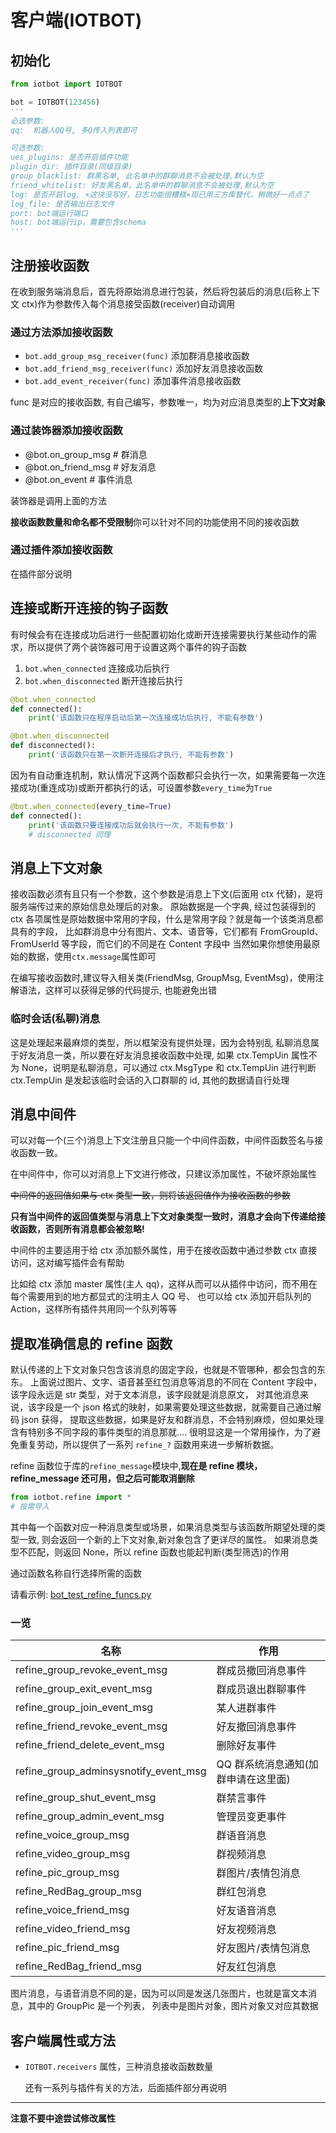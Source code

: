 # 客户端(IOTBOT)

## 初始化

```python
from iotbot import IOTBOT

bot = IOTBOT(123456)
'''
必选参数:
qq:  机器人QQ号, 多Q传入列表即可

可选参数:
ues_plugins: 是否开启插件功能
plugin_dir: 插件目录(同级目录)
group_blacklist: 群黑名单, 此名单中的群聊消息不会被处理,默认为空
friend_whitelist: 好友黑名单，此名单中的群聊消息不会被处理,默认为空
log: 是否开启log, ×这块没写好，日志功能很糟糕×现已用三方库替代，稍微好一点点了
log_file: 是否输出日志文件
port: bot端运行端口
host: bot端运行ip，需要包含schema
'''
```

## 注册接收函数

在收到服务端消息后，首先将原始消息进行包装，然后将包装后的消息(后称上下文 ctx)作为参数传入每个消息接受函数(receiver)自动调用

### 通过方法添加接收函数

- `bot.add_group_msg_receiver(func)` 添加群消息接收函数
- `bot.add_friend_msg_receiver(func)` 添加好友消息接收函数
- `bot.add_event_receiver(func)` 添加事件消息接收函数

func 是对应的接收函数, 有自己编写，参数唯一，均为对应消息类型的**上下文对象**

### 通过装饰器添加接收函数

- @bot.on_group_msg # 群消息
- @bot.on_friend_msg # 好友消息
- @bot.on_event # 事件消息

装饰器是调用上面的方法

**接收函数数量和命名都不受限制**你可以针对不同的功能使用不同的接收函数

### 通过插件添加接收函数

在插件部分说明

## 连接或断开连接的钩子函数

有时候会有在连接成功后进行一些配置初始化或断开连接需要执行某些动作的需求，所以提供了两个装饰器可用于设置这两个事件的钩子函数

1. `bot.when_connected` 连接成功后执行
2. `bot.when_disconnected` 断开连接后执行

```python
@bot.when_connected
def connected():
    print('该函数只在程序启动后第一次连接成功后执行, 不能有参数')

@bot.when_disconnected
def disconnected():
    print('该函数只在第一次断开连接后才执行, 不能有参数')
```

因为有自动重连机制，默认情况下这两个函数都只会执行一次，如果需要每一次连接成功(重连成功)或断开都执行的话，可设置参数`every_time`为`True`

```python
@bot.when_connected(every_time=True)
def connected():
    print('该函数只要连接成功后就会执行一次, 不能有参数')
    # disconnected 同理
```

## 消息上下文对象

接收函数必须有且只有一个参数，这个参数是消息上下文(后面用 ctx 代替)，是将服务端传过来的原始信息处理后的对象。
原始数据是一个字典, 经过包装得到的 ctx 各项属性是原始数据中常用的字段，什么是常用字段？就是每一个该类消息都具有的字段，
比如群消息中分有图片、文本、语音等，它们都有 FromGroupId、FromUserId 等字段，而它们的不同是在 Content 字段中
当然如果你想使用最原始的数据，使用`ctx.message`属性即可

在编写接收函数时,建议导入相关类(FriendMsg, GroupMsg, EventMsg)，使用注解语法，这样可以获得足够的代码提示, 也能避免出错

### 临时会话(私聊)消息

这是处理起来最麻烦的类型，所以框架没有提供处理，因为会特别乱
私聊消息属于好友消息一类，所以要在好友消息接收函数中处理,
如果 ctx.TempUin 属性不为 None，说明是私聊消息，可以通过 ctx.MsgType 和 ctx.TempUin 进行判断
ctx.TempUin 是发起该临时会话的入口群聊的 id, 其他的数据请自行处理

## 消息中间件

可以对每一个(三个)消息上下文注册且只能一个中间件函数，中间件函数签名与接收函数一致。

在中间件中，你可以对消息上下文进行修改，只建议添加属性，不破坏原始属性

~~中间件的返回值如果与 ctx 类型一致，则将该返回值作为接收函数的参数~~

**只有当中间件的返回值类型与消息上下文对象类型一致时，消息才会向下传递给接收函数，否则所有消息都会被忽略!**

中间件的主要适用于给 ctx 添加额外属性，用于在接收函数中通过参数 ctx 直接访问，这对编写插件会有帮助

比如给 ctx 添加 master 属性(主人 qq)，这样从而可以从插件中访问，而不用在每个需要用到的地方都显式的注明主人 QQ 号、
也可以给 ctx 添加开启队列的 Action，这样所有插件共用同一个队列等等

## 提取准确信息的 refine 函数

默认传递的上下文对象只包含该消息的固定字段，也就是不管哪种，都会包含的东东。
上面说过图片、文字、语音甚至红包消息等消息的不同在 Content 字段中，该字段永远是 str 类型，对于文本消息，该字段就是消息原文，
对其他消息来说，该字段是一个 json 格式的映射，如果需要处理这些数据，就需要自己通过解码 json 获得，
提取这些数据，如果是好友和群消息，不会特别麻烦，但如果处理含有特别多不同字段的事件类型的消息那就....
很明显这是一个常用操作，为了避免重复劳动，所以提供了一系列 `refine_?` 函数用来进一步解析数据。

refine
函数位于库的`refine_message`模块中,**现在是 refine 模块，refine_message 还可用，但之后可能取消删除**

```python
from iotbot.refine import *
# 按需导入
```

其中每一个函数对应一种消息类型或场景，如果消息类型与该函数所期望处理的类型一致,
则会返回一个新的上下文对象,新对象包含了更详尽的属性。
如果消息类型不匹配，则返回 None，所以 refine 函数也能起判断(类型筛选)的作用

通过函数名称自行选择所需的函数

请看示例: [bot_test_refine_funcs.py](https://github.com/XiyaoWong/python-iotbot/blob/master/sample/plugins/bot_test_refine_funcs.py)

### 一览

| 名称                                  | 作用                                |
| ------------------------------------- | ----------------------------------- |
| refine_group_revoke_event_msg         | 群成员撤回消息事件                  |
| refine_group_exit_event_msg           | 群成员退出群聊事件                  |
| refine_group_join_event_msg           | 某人进群事件                        |
| refine_friend_revoke_event_msg        | 好友撤回消息事件                    |
| refine_friend_delete_event_msg        | 删除好友事件                        |
| refine_group_adminsysnotify_event_msg | QQ 群系统消息通知(加群申请在这里面) |
| refine_group_shut_event_msg           | 群禁言事件                          |
| refine_group_admin_event_msg          | 管理员变更事件                      |
| refine_voice_group_msg                | 群语音消息                          |
| refine_video_group_msg                | 群视频消息                          |
| refine_pic_group_msg                  | 群图片/表情包消息                   |
| refine_RedBag_group_msg               | 群红包消息                          |
| refine_voice_friend_msg               | 好友语音消息                        |
| refine_video_friend_msg               | 好友视频消息                        |
| refine_pic_friend_msg                 | 好友图片/表情包消息                 |
| refine_RedBag_friend_msg              | 好友红包消息                        |

图片消息，与语音消息不同的是，因为可以同是发送几张图片，也就是富文本消息，其中的 GroupPic 是一个列表，
列表中是图片对象，图片对象又对应其数据

## 客户端属性或方法

- `IOTBOT.receivers` 属性，三种消息接收函数数量

  还有一系列与插件有关的方法，后面插件部分再说明

---

**注意不要中途尝试修改属性**
